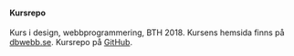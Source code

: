 #### Kursrepo

Kurs i design, webbprogrammering, BTH 2018.
Kursens hemsida finns på [dbwebb.se](https://dbwebb.se/kurser/design-v2).
Kursrepo på [GitHub](https://github.com/kati18/designv2).
